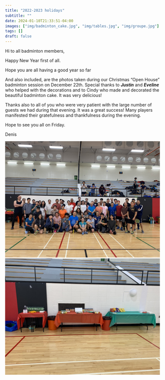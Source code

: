 ```yaml
---
title: "2022-2023 holidays"
subtitle: ""
date: 2024-01-10T21:33:51-04:00
images: ["img/badminton_cake.jpg", "img/tables.jpg", "img/groupe.jpg"]
tags: []
draft: false
---
```

Hi to all badminton members, 

Happy New Year first of all. 

Hope you are all having a good year so far

And also included, are the photos taken during our Christmas “Open House” badminton session on December 22th. Special thanks to ***Justin*** and ***Eveline*** who helped with the decorations and to Cindy who made and decorated the beautiful badminton cake. It was very delicious!    

Thanks also to all of you who were very patient with the large number of guests we had during that evening. It was a great success! Many players manifested their gratefulness and thankfulness during the evening.   

Hope to see you all on Friday. 

Denis 

![Group photo](/img/group.jpg)
![Group photo](/img/tables.jpg)
